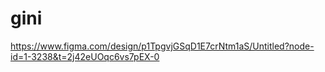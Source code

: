 # gini
https://www.figma.com/design/p1TpgvjGSqD1E7crNtm1aS/Untitled?node-id=1-3238&t=2j42eUOqc6vs7pEX-0
